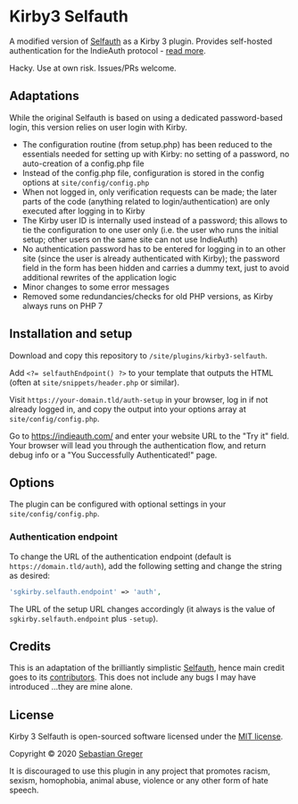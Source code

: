 # Kirby3 Selfauth

A modified version of [Selfauth](https://github.com/inklings-io/selfauth) as a Kirby 3 plugin. Provides self-hosted authentication for the IndieAuth protocol - [read more](https://github.com/Inklings-io/selfauth/).

Hacky. Use at own risk. Issues/PRs welcome.

## Adaptations

While the original Selfauth is based on using a dedicated password-based login, this version relies on user login with Kirby.

- The configuration routine (from setup.php) has been reduced to the essentials needed for setting up with Kirby: no setting of a password, no auto-creation of a config.php file
- Instead of the config.php file, configuration is stored in the config options at `site/config/config.php`
- When not logged in, only verification requests can be made; the later parts of the code (anything related to login/authentication) are only executed after logging in to Kirby
- The Kirby user ID is internally used instead of a password; this allows to tie the configuration to one user only (i.e. the user who runs the initial setup; other users on the same site can not use IndieAuth)
- No authentication password has to be entered for logging in to an other site (since the user is already authenticated with Kirby); the password field in the form has been hidden and carries a dummy text, just to avoid additional rewrites of the application logic
- Minor changes to some error messages
- Removed some redundancies/checks for old PHP versions, as Kirby always runs on PHP 7

## Installation and setup

Download and copy this repository to `/site/plugins/kirby3-selfauth`.

Add `<?= selfauthEndpoint() ?>` to your template that outputs the HTML <head> (often at `site/snippets/header.php` or similar).

Visit `https://your-domain.tld/auth-setup` in your browser, log in if not already logged in, and copy the output into your options array at `site/config/config.php`.

Go to https://indieauth.com/ and enter your website URL to the "Try it" field. Your browser will lead you through the authentication flow, and return debug info or a "You Successfully Authenticated!" page.

## Options

The plugin can be configured with optional settings in your `site/config/config.php`.

### Authentication endpoint

To change the URL of the authentication endpoint (default is `https://domain.tld/auth`), add the following setting and change the string as desired:

```php
'sgkirby.selfauth.endpoint' => 'auth',
```

The URL of the setup URL changes accordingly (it always is the value of `sgkirby.selfauth.endpoint` plus `-setup`).

## Credits

This is an adaptation of the brilliantly simplistic [Selfauth](https://github.com/inklings-io/selfauth), hence main credit goes to its [contributors](https://github.com/Inklings-io/selfauth/graphs/contributors). This does not include any bugs I may have introduced ...they are mine alone.

## License

Kirby 3 Selfauth is open-sourced software licensed under the [MIT license](https://opensource.org/licenses/MIT).

Copyright © 2020 [Sebastian Greger](https://sebastiangreger.net)

It is discouraged to use this plugin in any project that promotes racism, sexism, homophobia, animal abuse, violence or any other form of hate speech.
